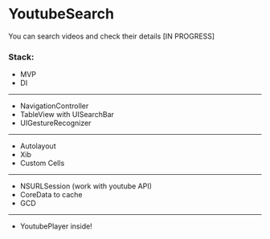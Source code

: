 # YoutubeSearch
You can search videos and check their details [IN PROGRESS]
### Stack:
- MVP
- DI
---
- NavigationController
- TableView with UISearchBar
- UIGestureRecognizer
---
- Autolayout
- Xib
- Custom Cells
---
- NSURLSession (work with youtube API)
- CoreData to cache
- GCD
---
- YoutubePlayer inside!
